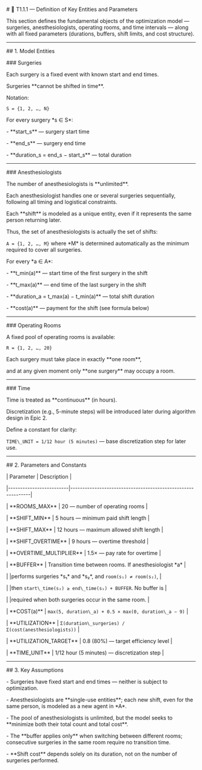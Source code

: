 \# 🧩 T1.1.1 — Definition of Key Entities and Parameters



This section defines the fundamental objects of the optimization model — surgeries, anesthesiologists, operating rooms, and time intervals — along with all fixed parameters (durations, buffers, shift limits, and cost structure).



---



\## 1. Model Entities



\### Surgeries

Each surgery is a fixed event with known start and end times.

Surgeries \*\*cannot be shifted in time\*\*.



Notation:

`S = {1, 2, …, N}`



For every surgery \*s ∈ S\*:

\- \*\*start\_s\*\* — surgery start time

\- \*\*end\_s\*\* — surgery end time

\- \*\*duration\_s = end\_s − start\_s\*\* — total duration



---



\### Anesthesiologists

The number of anesthesiologists is \*\*unlimited\*\*.

Each anesthesiologist handles one or several surgeries sequentially, following all timing and logistical constraints.



Each \*\*shift\*\* is modeled as a unique entity, even if it represents the same person returning later.

Thus, the set of anesthesiologists is actually the set of shifts:

`A = {1, 2, …, M}` where \*M\* is determined automatically as the minimum required to cover all surgeries.



For every \*a ∈ A\*:

\- \*\*t\_min(a)\*\* — start time of the first surgery in the shift

\- \*\*t\_max(a)\*\* — end time of the last surgery in the shift

\- \*\*duration\_a = t\_max(a) − t\_min(a)\*\* — total shift duration

\- \*\*cost(a)\*\* — payment for the shift (see formula below)



---



\### Operating Rooms

A fixed pool of operating rooms is available:

`R = {1, 2, …, 20}`



Each surgery must take place in exactly \*\*one room\*\*,

and at any given moment only \*\*one surgery\*\* may occupy a room.



---



\### Time

Time is treated as \*\*continuous\*\* (in hours).

Discretization (e.g., 5-minute steps) will be introduced later during algorithm design in Epic 2.



Define a constant for clarity:

`TIME\_UNIT = 1/12 hour (5 minutes)` — base discretization step for later use.



---



\## 2. Parameters and Constants



| Parameter 		  | Description 						|

|-------------------------|-------------------------------------------------------------|

| \*\*ROOMS\_MAX\*\* 	  | 20 — number of operating rooms 				|

| \*\*SHIFT\_MIN\*\* 	  | 5 hours — minimum paid shift length 			|

| \*\*SHIFT\_MAX\*\*           | 12 hours — maximum allowed shift length 			|

| \*\*SHIFT\_OVERTIME\*\*      | 9 hours — overtime threshold 				|

| \*\*OVERTIME\_MULTIPLIER\*\* | 1.5× — pay rate for overtime 				|

| \*\*BUFFER\*\* 		  | Transition time between rooms. If anesthesiologist \*a\* 	|

|			  |performs surgeries \*s₁\* and \*s₂\*, and `room(s₁) ≠ room(s₂)`,	|

|			  |then `start\_time(s₂) ≥ end\_time(s₁) + BUFFER`. No buffer is 	|

|			  |required when both surgeries occur in the same room. 	|

| \*\*COST(a)\*\* 		  | `max(5, duration\_a) + 0.5 × max(0, duration\_a − 9)` 	|

| \*\*UTILIZATION\*\* 	  | `Σ(duration\_surgeries) / Σ(cost(anesthesiologists))` 	|

| \*\*UTILIZATION\_TARGET\*\*  | 0.8 (80%) — target efficiency level 			|

| \*\*TIME\_UNIT\*\* 	  | 1/12 hour (5 minutes) — discretization step 		|



---



\## 3. Key Assumptions



\- Surgeries have fixed start and end times — neither is subject to optimization.

\- Anesthesiologists are \*\*single-use entities\*\*; each new shift, even for the same person, is modeled as a new agent in \*A\*.

\- The pool of anesthesiologists is unlimited, but the model seeks to \*\*minimize both their total count and total cost\*\*.

\- The \*\*buffer applies only\*\* when switching between different rooms; consecutive surgeries in the same room require no transition time.

\- \*\*Shift cost\*\* depends solely on its duration, not on the number of surgeries performed.
